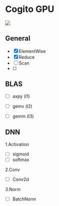 # Cogito GPU 

![](https://img.shields.io/github/workflow/status/sjfeng1999/cogito/release)


## General

- [x] ElementWise
- [x] Reduce
- [ ] Scan
- [ ] 
   
## BLAS

- [ ] axpy (l1)
- [ ] gemv (l2)
- [ ] gemm (l3)


## DNN
1.Activation
- [ ] sigmoid
- [ ] softmax

2.Conv
- [ ] Conv2d

3.Norm
- [ ] BatchNorm


